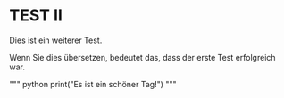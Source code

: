 # TEST II

Dies ist ein weiterer Test.

Wenn Sie dies übersetzen, bedeutet das, dass der erste Test erfolgreich war.

""" python
print("Es ist ein schöner Tag!")
"""